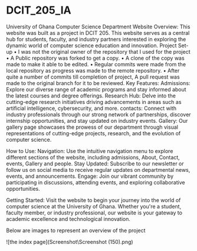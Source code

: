 # DCIT_205_IA

University of Ghana Computer Science Department Website
Overview:
This website was built as a project in DCIT 205. This website serves as a central hub for students, faculty, and industry partners interested in exploring the dynamic world of computer science education and innovation.
Project Set-up
• I was not the original owner of the repository that I used for the project
• A Public repository was forked to get a copy.
• A clone of the copy was made to make it able to be edited.
• Regular commits were made from the local repository as progress was made to the remote repository.
• After quite a number of commits till completion of project, A pull request was made to the original branch for it to be reviewed.
Key Features:
Admissions: Explore our diverse range of academic programs and stay informed about the latest courses and degree offerings.
Research Hub: Delve into the cutting-edge research initiatives driving advancements in areas such as artificial intelligence, cybersecurity, and more.
contacts: Connect with industry professionals through our strong network of partnerships, discover internship opportunities, and stay updated on industry events.
Gallery: Our gallery page showcases the prowess of our department through visual representations of cutting-edge projects, research, and the evolution of computer science.

How to Use:
Navigation: Use the intuitive navigation menu to explore different sections of the website, including admissions, About, Contact, events, Gallery and people.
Stay Updated: Subscribe to our newsletter or follow us on social media to receive regular updates on departmental news, events, and announcements.
Engage: Join our vibrant community by participating in discussions, attending events, and exploring collaborative opportunities.

Getting Started:
Visit the website to begin your journey into the world of computer science at the University of Ghana. Whether you're a student, faculty member, or industry professional, our website is your gateway to academic excellence and technological innovation.

Below are images to represent an overview of the project

![the index page](Screenshot\Screenshot (150).png)
